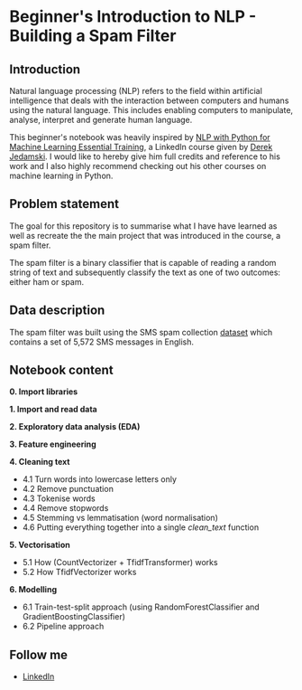 # Beginner's Introduction to NLP - Building a Spam Filter

## Introduction 
Natural language processing (NLP) refers to the field within artificial intelligence that deals with the interaction between
computers and humans using the natural language. This includes enabling computers to manipulate, analyse, interpret and generate
human language. 

This beginner's notebook was heavily inspired by [NLP with Python for Machine Learning Essential Training](https://www.linkedin.com/learning/nlp-with-python-for-machine-learning-essential-training),
a LinkedIn course given by [Derek Jedamski](https://www.linkedin.com/in/derek-jedamski-8a887045/?trk=lil_course). I would like to hereby give him full credits and reference to his work and I also highly
recommend checking out his other courses on machine learning in Python.

## Problem statement
The goal for this repository is to summarise what I have have learned as well as recreate the the main project that was introduced in the course, a spam filter. 

The spam filter is a binary classifier that is capable of reading a random string of text and subsequently classify the text as one of two outcomes: 
either ham or spam. 

## Data description 
The spam filter was built using the SMS spam collection [dataset](https://www.kaggle.com/uciml/sms-spam-collection-dataset) which contains a set of 5,572 SMS messages in English.

## Notebook content 
**0. Import libraries**

**1. Import and read data**

**2. Exploratory data analysis (EDA)**

**3. Feature engineering**

**4. Cleaning text**
- 4.1 Turn words into lowercase letters only 
- 4.2 Remove punctuation
- 4.3 Tokenise words
- 4.4 Remove stopwords
- 4.5 Stemming vs lemmatisation (word normalisation)
- 4.6 Putting everything together into a single *clean_text* function

**5. Vectorisation**
- 5.1 How (CountVectorizer + TfidfTransformer) works
- 5.2 How TfidfVectorizer works

**6. Modelling**
- 6.1 Train-test-split approach (using RandomForestClassifier and GradientBoostingClassifier)
- 6.2 Pipeline approach 

## Follow me
- [LinkedIn](https://www.linkedin.com/in/prathmesh-borhade-a6487b228/)

